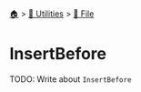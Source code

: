 <!--startTocHeader-->
[🏠](../../README.md) > [🔧 Utilities](../README.md) > [📁 File](README.md)
# InsertBefore
<!--endTocHeader-->

TODO: Write about `InsertBefore`

<!--startTocSubTopic-->
<!--endTocSubTopic-->